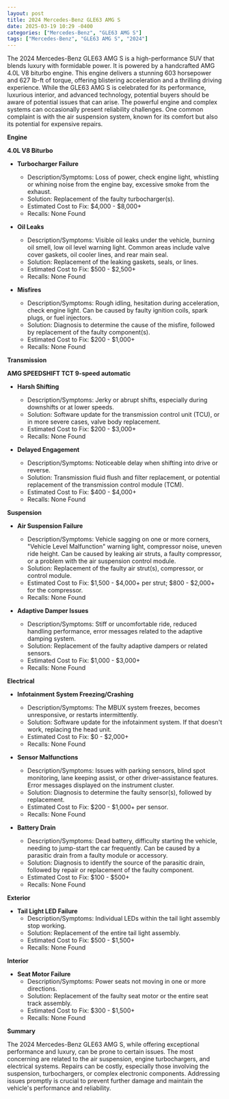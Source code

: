 ```yaml
---
layout: post
title: 2024 Mercedes-Benz GLE63 AMG S
date: 2025-03-19 10:29 -0400
categories: ["Mercedes-Benz", "GLE63 AMG S"]
tags: ["Mercedes-Benz", "GLE63 AMG S", "2024"]
---
```

The 2024 Mercedes-Benz GLE63 AMG S is a high-performance SUV that blends luxury with formidable power. It is powered by a handcrafted AMG 4.0L V8 biturbo engine. This engine delivers a stunning 603 horsepower and 627 lb-ft of torque, offering blistering acceleration and a thrilling driving experience. While the GLE63 AMG S is celebrated for its performance, luxurious interior, and advanced technology, potential buyers should be aware of potential issues that can arise. The powerful engine and complex systems can occasionally present reliability challenges. One common complaint is with the air suspension system, known for its comfort but also its potential for expensive repairs.

**Engine**

**4.0L V8 Biturbo**

*   **Turbocharger Failure**
    *   Description/Symptoms: Loss of power, check engine light, whistling or whining noise from the engine bay, excessive smoke from the exhaust.
    *   Solution: Replacement of the faulty turbocharger(s).
    *   Estimated Cost to Fix: $4,000 - $8,000+
    *   Recalls: None Found

*   **Oil Leaks**
    *   Description/Symptoms: Visible oil leaks under the vehicle, burning oil smell, low oil level warning light. Common areas include valve cover gaskets, oil cooler lines, and rear main seal.
    *   Solution: Replacement of the leaking gaskets, seals, or lines.
    *   Estimated Cost to Fix: $500 - $2,500+
    *   Recalls: None Found

*   **Misfires**
    *   Description/Symptoms: Rough idling, hesitation during acceleration, check engine light. Can be caused by faulty ignition coils, spark plugs, or fuel injectors.
    *   Solution: Diagnosis to determine the cause of the misfire, followed by replacement of the faulty component(s).
    *   Estimated Cost to Fix: $200 - $1,000+
    *   Recalls: None Found

**Transmission**

**AMG SPEEDSHIFT TCT 9-speed automatic**

*   **Harsh Shifting**
    *   Description/Symptoms: Jerky or abrupt shifts, especially during downshifts or at lower speeds.
    *   Solution: Software update for the transmission control unit (TCU), or in more severe cases, valve body replacement.
    *   Estimated Cost to Fix: $200 - $3,000+
    *   Recalls: None Found

*   **Delayed Engagement**
    *   Description/Symptoms: Noticeable delay when shifting into drive or reverse.
    *   Solution: Transmission fluid flush and filter replacement, or potential replacement of the transmission control module (TCM).
    *   Estimated Cost to Fix: $400 - $4,000+
    *   Recalls: None Found

**Suspension**

*   **Air Suspension Failure**
    *   Description/Symptoms: Vehicle sagging on one or more corners, "Vehicle Level Malfunction" warning light, compressor noise, uneven ride height. Can be caused by leaking air struts, a faulty compressor, or a problem with the air suspension control module.
    *   Solution: Replacement of the faulty air strut(s), compressor, or control module.
    *   Estimated Cost to Fix: $1,500 - $4,000+ per strut; $800 - $2,000+ for the compressor.
    *   Recalls: None Found

*   **Adaptive Damper Issues**
    *   Description/Symptoms: Stiff or uncomfortable ride, reduced handling performance, error messages related to the adaptive damping system.
    *   Solution: Replacement of the faulty adaptive dampers or related sensors.
    *   Estimated Cost to Fix: $1,000 - $3,000+
    *   Recalls: None Found

**Electrical**

*   **Infotainment System Freezing/Crashing**
    *   Description/Symptoms: The MBUX system freezes, becomes unresponsive, or restarts intermittently.
    *   Solution: Software update for the infotainment system. If that doesn't work, replacing the head unit.
    *   Estimated Cost to Fix: $0 - $2,000+
    *   Recalls: None Found

*   **Sensor Malfunctions**
    *   Description/Symptoms: Issues with parking sensors, blind spot monitoring, lane keeping assist, or other driver-assistance features. Error messages displayed on the instrument cluster.
    *   Solution: Diagnosis to determine the faulty sensor(s), followed by replacement.
    *   Estimated Cost to Fix: $200 - $1,000+ per sensor.
    *   Recalls: None Found

*   **Battery Drain**
    *   Description/Symptoms: Dead battery, difficulty starting the vehicle, needing to jump-start the car frequently. Can be caused by a parasitic drain from a faulty module or accessory.
    *   Solution: Diagnosis to identify the source of the parasitic drain, followed by repair or replacement of the faulty component.
    *   Estimated Cost to Fix: $100 - $500+
    *   Recalls: None Found

**Exterior**

*   **Tail Light LED Failure**
    *   Description/Symptoms: Individual LEDs within the tail light assembly stop working.
    *   Solution: Replacement of the entire tail light assembly.
    *   Estimated Cost to Fix: $500 - $1,500+
    *   Recalls: None Found

**Interior**

*   **Seat Motor Failure**
    *   Description/Symptoms: Power seats not moving in one or more directions.
    *   Solution: Replacement of the faulty seat motor or the entire seat track assembly.
    *   Estimated Cost to Fix: $300 - $1,500+
    *   Recalls: None Found

**Summary**

The 2024 Mercedes-Benz GLE63 AMG S, while offering exceptional performance and luxury, can be prone to certain issues. The most concerning are related to the air suspension, engine turbochargers, and electrical systems. Repairs can be costly, especially those involving the suspension, turbochargers, or complex electronic components. Addressing issues promptly is crucial to prevent further damage and maintain the vehicle's performance and reliability.

